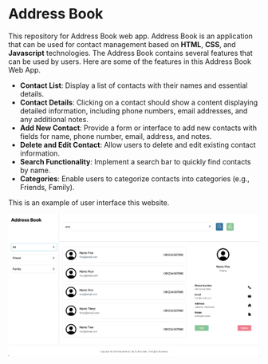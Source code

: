 # Address Book

This repository for Address Book web app. Address Book is an application that can be used for contact management based on **HTML**, **CSS**, and **Javascript** technologies. The Address Book contains several features that can be used by users. Here are some of the features in this Address Book Web App.

- **Contact List**: Display a list of contacts with their names and essential details.
- **Contact Details**: Clicking on a contact should show a content displaying detailed information, including phone numbers, email addresses, and any additional notes.
- **Add New Contact**: Provide a form or interface to add new contacts with fields for name, phone number, email, address, and notes.
- **Delete and Edit Contact**: Allow users to delete and edit existing contact information.
- **Search Functionality**: Implement a search bar to quickly find contacts by name.
- **Categories**: Enable users to categorize contacts into categories (e.g., Friends, Family).

This is an example of user interface this website.

![Welcome Page](sample-ui.png)
